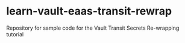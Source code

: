 # learn-vault-eaas-transit-rewrap
Repository for sample code for the Vault Transit Secrets Re-wrapping tutorial
